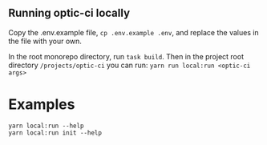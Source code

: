 ## Running optic-ci locally

Copy the .env.example file, `cp .env.example .env`, and replace the values in the file with your own.

In the root monorepo directory, run `task build`. Then in the project root directory `/projects/optic-ci` you can run: `yarn run local:run <optic-ci args>`

# Examples

```
yarn local:run --help
yarn local:run init --help
```

